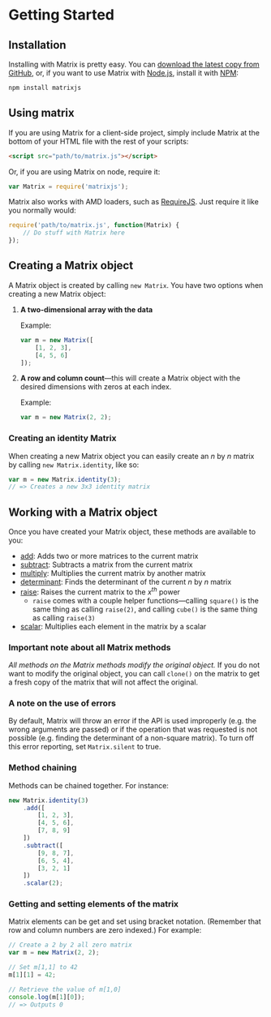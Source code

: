 # Getting Started

## Installation

Installing with Matrix is pretty easy. You can [download the latest copy from GitHub](https://raw.github.com/angusgibbs/matrix/master/lib/matrix.js), or, if you want to use Matrix with [Node.js](http://nodejs.org), install it with [NPM](https://npmjs.org):

```bash
npm install matrixjs
```

## Using matrix

If you are using Matrix for a client-side project, simply include Matrix at the
bottom of your HTML file with the rest of your scripts:

```html
<script src="path/to/matrix.js"></script>
```

Or, if you are using Matrix on node, require it:

```javascript
var Matrix = require('matrixjs');
```

Matrix also works with AMD loaders, such as [RequireJS](http://requirejs.org). Just require it like you normally would:

```javascript
require('path/to/matrix.js', function(Matrix) {
	// Do stuff with Matrix here
});
```

## Creating a Matrix object

A Matrix object is created by calling `new Matrix`. You have two options when
creating a new Matrix object:

1. **A two-dimensional array with the data**

	Example:

	```javascript
	var m = new Matrix([
		[1, 2, 3],
		[4, 5, 6]
	]);
	```

2. **A row and column count**&mdash;this will create a Matrix object with the
desired dimensions with zeros at each index.

	Example:

	```javascript
	var m = new Matrix(2, 2);
	```

### Creating an identity Matrix

When creating a new Matrix object you can easily create an *n* by *n* matrix by
calling `new Matrix.identity`, like so:

```javascript
var m = new Matrix.identity(3);
// => Creates a new 3x3 identity matrix
```

## Working with a Matrix object

Once you have created your Matrix object, these methods are available to you:

* [add](add.md): Adds two or more matrices to the current matrix
* [subtract](subtract.md): Subtracts a matrix from the current matrix
* [multiply](multiply.md): Multiplies the current matrix by another matrix
* [determinant](determinant.md): Finds the determinant of the current *n* by *n* matrix
* [raise](raise.md): Raises the current matrix to the *x<sup>th</sup>* power
  * `raise` comes with a couple helper functions&mdash;calling `square()` is the same thing as calling `raise(2)`, and calling `cube()` is the same thing as calling `raise(3)`
* [scalar](scalar.md): Multiplies each element in the matrix by a scalar

### Important note about all Matrix methods

*All methods on the Matrix methods modify the original object.* If you do not want to modify the original object, you can call `clone()` on the matrix to get a fresh copy of the matrix that will not affect the original.

### A note on the use of errors

By default, Matrix will throw an error if the API is used improperly (e.g. the wrong arguments are passed) or if the operation that was requested is not possible (e.g. finding the determinant of a non-square matrix). To turn off this error reporting, set `Matrix.silent` to true.

### Method chaining

Methods can be chained together. For instance:

```javascript
new Matrix.identity(3)
	.add([
		[1, 2, 3],
		[4, 5, 6],
		[7, 8, 9]
	])
	.subtract([
		[9, 8, 7],
		[6, 5, 4],
		[3, 2, 1]
	])
	.scalar(2);
```

### Getting and setting elements of the matrix

Matrix elements can be get and set using bracket notation. (Remember that row and column numbers are zero indexed.) For example:

```javascript
// Create a 2 by 2 all zero matrix
var m = new Matrix(2, 2);

// Set m[1,1] to 42
m[1][1] = 42;

// Retrieve the value of m[1,0]
console.log(m[1][0]);
// => Outputs 0
```